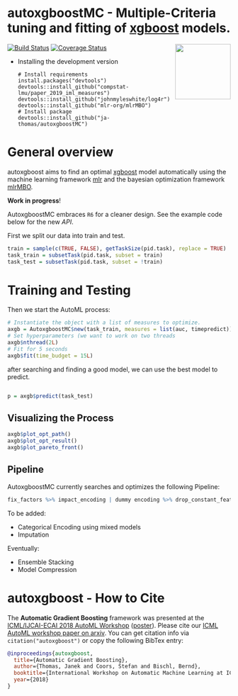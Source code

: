 # autoxgboostMC - Multiple-Criteria tuning and fitting of [xgboost](https://github.com/dmlc/xgboost) models.

<img align="right" src="https://raw.githubusercontent.com/ja-thomas/autoxgboost/master/man/figures/hexagon.svg?sanitize=true" width="125px">


[![Build Status](https://travis-ci.org/pfistfl/autoxgboostMC.svg?branch=master)](https://travis-ci.org/pfistfl/autoxgboostMC)
[![Coverage Status](https://coveralls.io/repos/github/pfistfl/autoxgboostMC/badge.svg?branch=master)](https://coveralls.io/github/pfistfl/autoxgboostMC?branch=master)


* Installing the development version

    ```splus
    # Install requirements
    install.packages("devtools")
    devtools::install_github("compstat-lmu/paper_2019_iml_measures")
    devtools::install_github("johnmyleswhite/log4r")
    devtools::install_github("mlr-org/mlrMBO")
    # Install package
    devtools::install_github("ja-thomas/autoxgboostMC")
    ```

# General overview

autoxgboost aims to find an optimal [xgboost](https://github.com/dmlc/xgboost) model automatically using the machine learning framework [mlr](https://github.com/mlr-org/mlr)
and the bayesian optimization framework [mlrMBO](https://github.com/mlr-org/mlrMBO).

**Work in progress**!

AutoxgboostMC embraces `R6` for a cleaner design.
See the example code below for the new *API*.


First we split our data into train and test.
```r
train = sample(c(TRUE, FALSE), getTaskSize(pid.task), replace = TRUE)
task_train = subsetTask(pid.task, subset = train)
task_test = subsetTask(pid.task, subset = !train)
```

# Training and Testing
Then we start the AutoML process:

```r
# Instantiate the object with a list of measures to optimize.
axgb = AutoxgboostMC$new(task_train, measures = list(auc, timepredict))
# Set hyperparameters (we want to work on two threads
axgb$nthread(2L)
# Fit for 5 seconds
axgb$fit(time_budget = 15L)
```
after searching and finding a good model, we can use the best model to predict.

```r

p = axgb$predict(task_test)
```

## Visualizing the Process

```r
axgb$plot_opt_path()
axgb$plot_opt_result()
axgb$plot_pareto_front()
```


## Pipeline

AutoxgboostMC currently searches and optimizes the following Pipeline:

```r
fix_factors %>% impact_encoding | dummy encoding %>% drop_constant_feats %>% learner %>% tune_threshold
```

To be added:
- Categorical Encoding using mixed models
- Imputation

Eventually:
- Ensemble Stacking
- Model Compression

# autoxgboost - How to Cite

The **Automatic Gradient Boosting** framework was presented at the [ICML/IJCAI-ECAI 2018 AutoML Workshop](https://sites.google.com/site/automl2018icml/accepted-papers) ([poster](poster_2018.pdf)).
Please cite our [ICML AutoML workshop paper on arxiv](https://arxiv.org/abs/1807.03873v2).
You can get citation info via `citation("autoxgboost")` or copy the following BibTex entry:

```bibtex
@inproceedings{autoxgboost,
  title={Automatic Gradient Boosting},
  author={Thomas, Janek and Coors, Stefan and Bischl, Bernd},
  booktitle={International Workshop on Automatic Machine Learning at ICML},
  year={2018}
}
```
